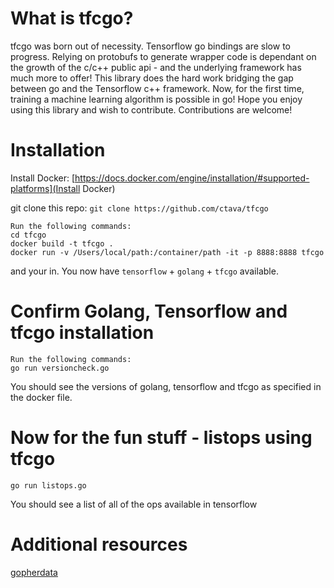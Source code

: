 # What is tfcgo?

tfcgo was born out of necessity. Tensorflow go bindings are slow to progress. Relying on protobufs to generate wrapper code is dependant on the growth of the c/c++ public api - and the underlying framework has much more to offer!
This library does the hard work bridging the gap between go and the Tensorflow c++ framework. Now, for the first time, training a machine learning algorithm is possible in go! Hope you enjoy using this library and wish to contribute. Contributions are welcome!

# Installation
Install Docker:
[https://docs.docker.com/engine/installation/#supported-platforms](Install Docker)

git clone this repo:
`git clone https://github.com/ctava/tfcgo`

```
Run the following commands:
cd tfcgo
docker build -t tfcgo .
docker run -v /Users/local/path:/container/path -it -p 8888:8888 tfcgo
```
and your in. You now have `tensorflow` + `golang` + `tfcgo` available.

# Confirm Golang, Tensorflow and tfcgo installation
```
Run the following commands:
go run versioncheck.go
```
You should see the versions of golang, tensorflow and tfcgo as specified in the docker file.

# Now for the fun stuff - listops using tfcgo
```
go run listops.go
```
You should see a list of all of the ops available in tensorflow

# Additional resources
[gopherdata](https://github.com/gopherdata/resources)